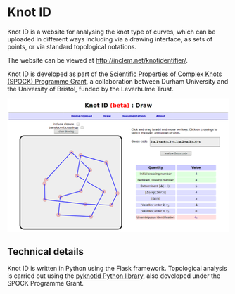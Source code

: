 
# Knot ID

Knot ID is a website for analysing the knot type of curves, which can be uploaded in different ways including via a drawing interface, as sets of points, or via standard topological notations.

The website can be viewed at http://inclem.net/knotidentifier/.

Knot ID is developed as part of the [Scientific Properties of Complex Knots (SPOCK) Programme Grant](http://www.maths.dur.ac.uk/spock/index.html/), a collaboration between Durham University and the University of Bristol, funded by the Leverhulme Trust.

![Screenshot of the Knot ID drawing tool](knotid_screenshot_draw.png)

## Technical details

Knot ID is written in Python using the Flask framework. Topological
analysis is carried out using
the [pyknotid Python library](https://github.com/SPOCKnots/pyknotid),
also developed under the SPOCK Programme Grant.

